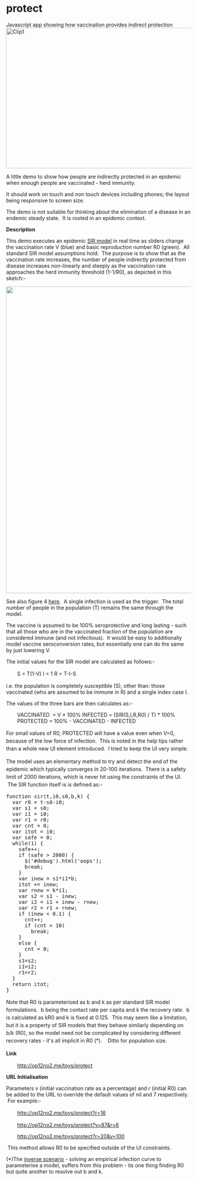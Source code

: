 # protect
Javascript app showing how vaccination provides indirect protection
<a href="http://op12no2.me/wp-content/uploads/2013/09/Clip1-e1387119295341.jpg"><img class="alignnone size-full wp-image-1570" src="http://op12no2.me/wp-content/uploads/2013/09/Clip1-e1387119295341.jpg" alt="Clip1" width="513" height="383" /></a>

A little demo to show how people are indirectly protected in an epidemic when enough people are vaccinated - herd immunity.

It should work on touch and non touch devices including phones; the layout being responsive to screen size.

The demo is not suitable for thinking about the elimination of a disease in an endemic steady state.  It is rooted in an epidemic context.

<strong>Description </strong>

This demo executes an epidemic <a href="http://en.wikipedia.org/wiki/Compartmental_models_in_epidemiology">SIR model</a> in real time as sliders change the vaccination rate V (blue) and basic reproduction number R0 (green).  All standard SIR model assumptions hold.  The purpose is to show that as the vaccination rate increases, the number of people indirectly protected from disease increases non-linearly and steeply as the vaccination rate approaches the herd immunity threshold (1-1/R0), as depicted in this sketch:-

<img class="alignnone" src="http://op12no2.me/stuff/indirect.png" alt="" width="800" height="836" />

See also figure 4 <a href="http://op12no2.me/stuff/herdhis.pdf">here</a>.  A single infection is used as the trigger.  The total number of people in the population (T) remains the same through the model.

The vaccine is assumed to be 100% seroprotective and long lasting - such that all those who are in the vaccinated fraction of the population are considered immune (and not infectious).  It would be easy to additionally model vaccine seroconversion rates, but essentially one can do the same by just lowering V.

The initial values for the SIR model are calculated as follows:-
<p style="padding-left: 30px;"><span style="line-height: 1.5;">S = T(1-V)
</span>I = 1
R = T-I-S</p>
i.e. the population is completely susceptible (S), other than: those vaccinated (who are assumed to be immune in R) and a single index case I.

The values of the three bars are then calculates as:-
<p style="padding-left: 30px;">VACCINATED  = V * 100%
INFECTED = (SIR(S,I,R,R0) / T) * 100%
PROTECTED = 100% - VACCINATED - INFECTED</p>
<span style="line-height: 1.5;">For small values of R0, PROTECTED will have a value even when V=0, because of the low force of infection.  This is noted in the help tips rather than a whole new UI element introduced.  I tried to keep the UI very simple.</span>

<span style="line-height: 1.5;">The model uses an elementary method to try and detect the end of the epidemic which typically converges in 20-100 iterations.  There is a safety limit of 2000 iterations, which is never hit using the constraints of the UI.  The SIR function itself is is defined as:-</span>
<pre>function sir(t,i0,s0,b,k) {
  var r0 = t-s0-i0;
  var s1 = s0;
  var i1 = i0;
  var r1 = r0;
  var cnt = 0;
  var itot = i0;
  var safe = 0;
  while(1) {
    safe++;
    if (safe &gt; 2000) {
      $('#debug').html('oops');
      break;
    }
    var inew = s1*i1*b;
    itot += inew;
    var rnew = k*i1;
    var s2 = s1 - inew;
    var i2 = i1 + inew - rnew;
    var r2 = r1 + rnew;
    if (inew &lt; 0.1) {
      cnt++;
      if (cnt &gt; 10)
        break;
    }
    else {
      cnt = 0;
    }
    s1=s2;
    i1=i2;
    r1=r2;
  }
  return itot;
}</pre>
<span style="line-height: 1.5;">Note that R0 is parameterised as b and k as per standard SIR model formulations.  b being the contact rate per capita and k the recovery rate.  b is calculated as kR0 and k is fixed at 0.125.  This may seem like a limitation, but it is a property of SIR models that they behave similarly depending on b/k (R0), so the model need not be complicated by considering different recovery rates - it's all implicit in R0 (*).    Ditto for population size.</span>

<strong style="line-height: 1.5;">Link</strong>
<p style="padding-left: 30px;"><a href="http://op12no2.me/toys/protect/">http://op12no2.me/toys/protect</a></p>
<strong>URL Initialisation</strong>

Parameters v (initial vaccination rate as a percentage) and r (initial R0) can be added to the URL to override the default values of nil and 7 respectively.  For example:-
<p style="padding-left: 30px;"><a style="line-height: 1.5;" href="http://op12no2.me/toys/protect?r=16">http://op12no2.me/toys/protect?r=16</a></p>
<p style="padding-left: 30px;"><a href="http://op12no2.me/toys/protect?v=87&amp;r=6">http://op12no2.me/toys/protect?v=87&amp;r=6</a></p>
<p style="padding-left: 30px;"><a href="http://op12no2.me/toys/protect?r=20&amp;v=100">http://op12no2.me/toys/protect?r=20&amp;v=100</a></p>
 This method allows R0 to be specified outside of the UI constraints.

(*)The <a href="http://op12no2.me/posts/1419">inverse scenario</a> - solving an empirical infection curve to parameterise a model, suffers from this problem - its one thing finding R0 but quite another to resolve out b and k.
